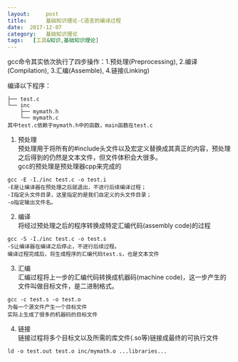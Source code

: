 ```yaml
---
layout:     post
title:      基础知识理论-C语言的编译过程
date:  2017-12-07
category:   基础知识理论
tags:   [工具&知识,基础知识理论]
---
```

gcc命令其实依次执行了四步操作：1.预处理(Preprocessing), 2.编译(Compilation), 3.汇编(Assemble), 4.链接(Linking)    

编译以下程序：  
```
├── test.c
└── inc
    ├── mymath.h
    └── mymath.c
其中test.c依赖于mymath.h中的函数，main函数在test.c
```
1. 预处理  
预处理用于将所有的#include头文件以及宏定义替换成其真正的内容，预处理之后得到的仍然是文本文件，但文件体积会大很多。  
gcc的预处理是预处理器cpp来完成的  
```
gcc -E -I./inc test.c -o test.i  
-E是让编译器在预处理之后就退出，不进行后续编译过程；
-I指定头文件目录，这里指定的是我们自定义的头文件目录；
-o指定输出文件名。
```
2. 编译  
将经过预处理之后的程序转换成特定汇编代码(assembly code)的过程  
```
gcc -S -I./inc test.c -o test.s
-S让编译器在编译之后停止，不进行后续过程。
编译过程完成后，将生成程序的汇编代码test.s，也是文本文件
```
3. 汇编  
汇编过程将上一步的汇编代码转换成机器码(machine code)，这一步产生的文件叫做目标文件，是二进制格式。  
```
gcc -c test.s -o test.o  
为每一个源文件产生一个目标文件        
实际上生成了很多的机器码的目标文件
```
4. 链接  
链接过程将多个目标文以及所需的库文件(.so等)链接成最终的可执行文件  
```
ld -o test.out test.o inc/mymath.o ...libraries...
```

